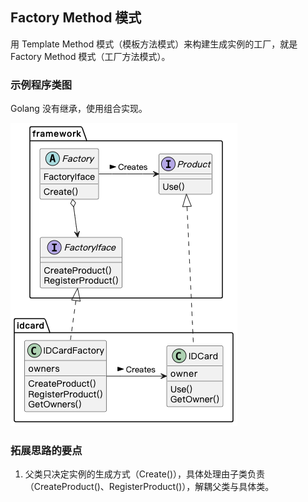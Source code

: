 ## Factory Method 模式

用 Template Method 模式（模板方法模式）来构建生成实例的工厂，就是 Factory Method 模式（工厂方法模式）。

### 示例程序类图

Golang 没有继承，使用组合实现。

![factory](./factory_method.png)

### 拓展思路的要点

1. 父类只决定实例的生成方式（Create()），具体处理由子类负责（CreateProduct()、RegisterProduct()），解耦父类与具体类。
